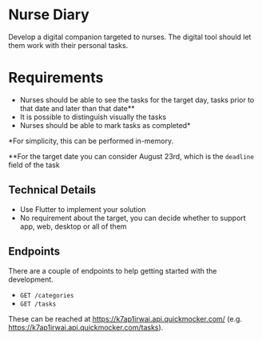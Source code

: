 # Nurse Diary
Develop a digital companion targeted to nurses. The digital tool should let them work with their personal tasks.

# Requirements

- Nurses should be able to see the tasks for the target day, tasks prior to that date and later than that date**
- It is possible to distinguish visually the tasks
- Nurses should be able to mark tasks as completed*

*For simplicity, this can be performed in-memory.

**For the target date you can consider August 23rd, which is the `deadline` field of the task


## Technical Details

- Use Flutter to implement your solution
- No requirement about the target, you can decide whether to support app, web, desktop or all of them

## Endpoints
There are a couple of endpoints to help getting started with the development.

- `GET /categories`
- `GET /tasks`

These can be reached at https://k7ap1irwai.api.quickmocker.com/ (e.g. https://k7ap1irwai.api.quickmocker.com/tasks).
